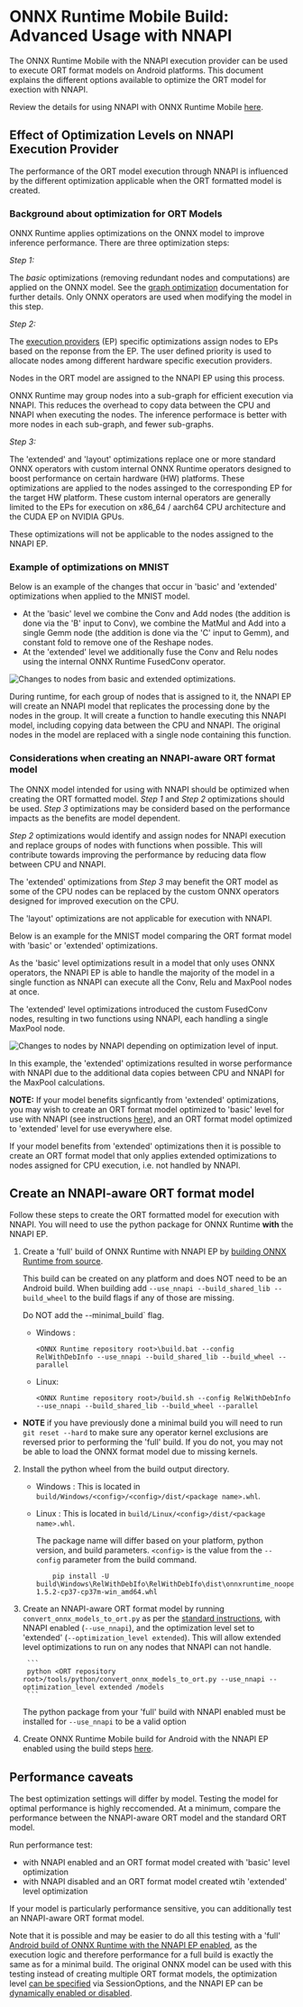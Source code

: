 # ONNX Runtime Mobile Build: Advanced Usage with NNAPI

The ONNX Runtime Mobile with the NNAPI execution provider can be used to execute ORT format models on Android platforms. This document explains the different options available to optimize the ORT model for exection with NNAPI. 

Review the details for using NNAPI with ONNX Runtime Mobile [here](ONNX_Runtime_for_Mobile_Platforms.md#using-nnapi-with-onnx-runtime-mobile).

## Effect of Optimization Levels on NNAPI Execution Provider

The performance of the ORT model execution through NNAPI is influenced by the different optimization applicable when the ORT formatted model is created.

### Background about optimization for ORT Models

ONNX Runtime applies optimizations on the ONNX model to improve inference performance. There are three optimization steps:

*Step 1:*

The _basic_ optimizations (removing redundant nodes and computations) are applied on the ONNX model. See the [graph optimization](ONNX_Runtime_Graph_Optimizations.md) documentation for further details. Only ONNX operators are used when modifying the model in this step.

*Step 2:*

The [execution providers](execution_providers/README.md) (EP) specific optimizations assign nodes to EPs based on the reponse from the EP. The user defined priority is used to allocate nodes among different hardware specific execution providers.

Nodes in the ORT model are assigned to the NNAPI EP using this process.

ONNX Runtime may group nodes into a sub-graph for efficient execution via NNAPI. This reduces the overhead to copy data between the CPU and NNAPI when executing the nodes. The inference performace is better with more nodes in each sub-graph, and fewer sub-graphs.

*Step 3:* 

The 'extended' and 'layout' optimizations replace one or more standard ONNX operators with custom internal ONNX Runtime operators designed to boost performance on certain hardware (HW) platforms. These optimizations are applied to the nodes assinged to the corresponding EP for the target HW platform. These custom internal operators are generally limited to the EPs for execution on x86_64 / aarch64 CPU architecture and the CUDA EP on NVIDIA GPUs.

These optimizations will not be applicable to the nodes assigned to the NNAPI EP.

### Example of optimizations on MNIST

Below is an example of the changes that occur in 'basic' and 'extended' optimizations when applied to the MNIST model.

- At the 'basic' level we combine the Conv and Add nodes (the addition is done via the 'B' input to Conv), we combine the MatMul and Add into a single Gemm node (the addition is done via the 'C' input to Gemm), and constant fold to remove one of the Reshape nodes. 
- At the 'extended' level we additionally fuse the Conv and Relu nodes using the internal ONNX Runtime FusedConv operator.

<img align="center" src="images/mnist_optimization.png" alt="Changes to nodes from basic and extended optimizations."/>

During runtime, for each group of nodes that is assigned to it, the NNAPI EP will create an NNAPI model that replicates the processing done by the nodes in the group. It will create a function to handle executing this NNAPI model, including copying data between the CPU and NNAPI. The original nodes in the model are replaced with a single node containing this function.

### Considerations when creating an NNAPI-aware ORT format model

The ONNX model intended for using with NNAPI should be optimized when creating the ORT formatted model. *Step 1* and *Step 2* optimizations should be used. *Step 3* optimizations may be considerd based on the performance impacts as the benefits are model dependent.

*Step 2* optimizations would identify and assign nodes for NNAPI execution and replace groups of nodes with functions when possible. This will contribute towards improving the performance by reducing data flow between CPU and NNAPI.

The 'extended' optimizations from *Step 3* may benefit the ORT model as some of the CPU nodes can be replaced by the custom ONNX operators designed for improved execution on the CPU. 

The 'layout' optimizations are not applicable for execution with NNAPI.

Below is an example for the MNIST model comparing the ORT format model with 'basic' or 'extended' optimizations.

As the 'basic' level optimizations result in a model that only uses ONNX operators, the NNAPI EP is able to handle the majority of the model in a single function as NNAPI can execute all the Conv, Relu and MaxPool nodes at once.

The 'extended' level optimizations introduced the custom FusedConv nodes, resulting in two functions using NNAPI, each handling a single MaxPool node. 

<img align="center" src="images/mnist_optimization_with_nnapi.png" alt="Changes to nodes by NNAPI depending on optimization level of input.">


In this example, the 'extended' optimizations resulted in worse performance with NNAPI due to the additional data copies between CPU and NNAPI for the MaxPool calculations.

__NOTE:__ If your model benefits signficantly from 'extended' optimizations, you may wish to create an ORT format model optimized to 'basic' level for use with NNAPI (see instructions [here](ONNX_Runtime_for_Mobile_Platforms.md#Using-NNAPI-with-ONNX-Runtime-Mobile)), and an ORT format model optimized to 'extended' level for use everywhere else.

If your model benefits from 'extended' optimizations then it is possible to create an ORT format model that only applies extended optimizations to nodes assigned for CPU execution, i.e. not handled by NNAPI.

## Create an NNAPI-aware ORT format model

Follow these steps to create the ORT formatted model for execution with NNAPI. You will need to use the python package for ONNX Runtime __with__ the NNAPI EP.

1. Create a 'full' build of ONNX Runtime with NNAPI EP by [building ONNX Runtime from source](https://github.com/microsoft/onnxruntime/blob/master/BUILD.md#start-baseline-cpu). 

    This build can be created on any platform and does NOT need to be an Android build. When building add `--use_nnapi --build_shared_lib --build_wheel` to the build flags if any of those are missing.

    Do NOT add the --minimal_build` flag.
    - Windows :
        ```
        <ONNX Runtime repository root>\build.bat --config RelWithDebInfo --use_nnapi --build_shared_lib --build_wheel --parallel
        ```

    - Linux:
        ```
        <ONNX Runtime repository root>/build.sh --config RelWithDebInfo --use_nnapi --build_shared_lib --build_wheel --parallel
        ```

  - **NOTE** if you have previously done a minimal build you will need to run `git reset --hard` to make sure any operator kernel exclusions are reversed prior to performing the 'full' build. If you do not, you may not be able to load the ONNX format model due to missing kernels.

2. Install the python wheel from the build output directory.

    - Windows : This is located in `build/Windows/<config>/<config>/dist/<package name>.whl`. 
    
    - Linux : This is located in `build/Linux/<config>/dist/<package name>.whl`.
    
        The package name will differ based on your platform, python version, and build parameters. `<config>` is the value from the `--config` parameter from the build command.
        ```
            pip install -U build\Windows\RelWithDebIfo\RelWithDebIfo\dist\onnxruntime_noopenmp-1.5.2-cp37-cp37m-win_amd64.whl
        ```

3. Create an NNAPI-aware ORT format model by running `convert_onnx_models_to_ort.py` as per the [standard instructions](ONNX_Runtime_for_Mobile_Platforms.md#Create-ORT-format-model-and-configuration-file-with-required-operators), with NNAPI enabled (`--use_nnapi`), and the optimization level set to 'extended' (`--optimization_level extended`). This will allow extended level optimizations to run on any nodes that NNAPI can not handle.

        ```
        python <ORT repository root>/tools/python/convert_onnx_models_to_ort.py --use_nnapi --optimization_level extended /models
        ```

    The python package from your 'full' build with NNAPI enabled must be installed for `--use_nnapi` to be a valid option

4. Create ONNX Runtime Mobile build for Android with the NNAPI EP enabled using the build steps [here](ONNX_Runtime_for_Mobile_Platforms.md#Create-a-minimal-build-for-Android-with-NNAPI-support).

## Performance caveats

The best optimization settings will differ by model. Testing the model for optimal performance is highly reccomended. At a minimum, compare the performance between the NNAPI-aware ORT model and the standard ORT model.

Run performance test:
  - with NNAPI enabled and an ORT format model created with 'basic' level optimization
  - with NNAPI disabled and an ORT format model created wtih 'extended' level optimization 

If your model is particularly performance sensitive, you can additionally test an NNAPI-aware ORT format model.

Note that it is possible and may be easier to do all this testing with a 'full' [Android build of ONNX Runtime with the NNAPI EP enabled](https://github.com/microsoft/onnxruntime/blob/master/BUILD.md#Android-NNAPI-Execution-Provider), as the execution logic and therefore performance for a full build is exactly the same as for a minimal build. The original ONNX model can be used with this testing instead of creating multiple ORT format models, the optimization level [can be specified](ONNX_Runtime_Graph_Optimizations.md#Usage) via SessionOptions, and the NNAPI EP can be [dynamically enabled or disabled](execution_providers/README.md#Using-Execution-Providers). 
